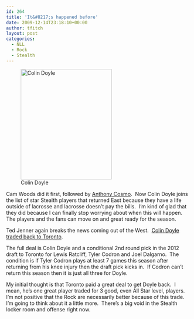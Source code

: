 ```yaml
---
id: 264
title: 'It&#8217;s happened before'
date: 2009-12-14T23:18:10+00:00
author: tfitch
layout: post
categories:
  - NLL
  - Rock
  - Stealth
---
```

<figure id="attachment_161" aria-describedby="caption-attachment-161" style="width: 248px" class="wp-caption alignright"><img class="size-medium wp-image-161" title="colin_doyle" src="http://thestealthdragon.com/wp-content/uploads/2009/01/colin_doyle-248x300.png" alt="Colin Doyle" width="248" height="300" /><figcaption id="caption-attachment-161" class="wp-caption-text">Colin Doyle</figcaption></figure> 

Cam Woods did it first, followed by <a href="http://thestealthdragon.com/cosmo-it-could-have-been-prevented/" target="_blank" rel="noopener noreferrer">Anthony Cosmo</a>.  Now Colin Doyle joins the list of star Stealth players that returned East because they have a life outside of lacrosse and lacrosse doesn&#8217;t pay the bills.  I&#8217;m kind of glad that they did because I can finally stop worrying about when this will happen.  The players and the fans can move on and great ready for the season.

Ted Jenner again breaks the news coming out of the West.  <a href="http://www.nllinsider.com/2009/12/14/breaking-colin-doyle-swapped-for-lewis-ratcliff-tyler-codron-and-joel-dalgarno/" target="_blank" rel="noopener noreferrer">Colin Doyle traded back to Toronto</a>.

The full deal is Colin Doyle and a conditional 2nd round pick in the 2012 draft to Toronto for Lewis Ratcliff, Tyler Codron and Joel Dalgarno.  The condition is if Tyler Codron plays at least 7 games this season after returning from his knee injury then the draft pick kicks in.  If Codron can&#8217;t return this season then it is just all three for Doyle.

My initial thought is that Toronto paid a great deal to get Doyle back.  I mean, he&#8217;s one great player traded for 3 good, even All Star level, players.  I&#8217;m not positive that the Rock are necessarily better because of this trade.  I&#8217;m going to think about it a little more.  There&#8217;s a big void in the Stealth locker room and offense right now.
